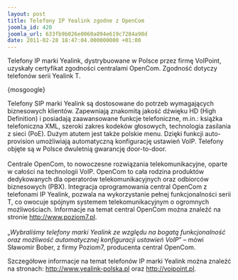 ```yaml
---
layout: post
title: Telefony IP Yealink zgodne z OpenCom
joomla_id: 420
joomla_url: 633fb9b026e0060a894e619c7284a98d
date: 2011-02-28 18:47:04.000000000 +01:00
---
```

Telefony IP marki Yealink, dystrybuowane w Polsce przez firmę VoIPoint, uzyskały certyfikat zgodności centralami OpenCom. Zgodność dotyczy telefon&oacute;w serii Yealink T.<p>{mosgoogle}</p><p>Telefony SIP marki Yealink są dostosowane do potrzeb wymagających biznesowych klient&oacute;w. Zapewniają znakomitą jakość dźwięku HD (High Definition) i posiadają zaawansowane funkcje telefoniczne, m.in.: książka telefoniczna XML, szeroki zakres kodek&oacute;w głosowych, technologia zasilania z sieci (PoE). Dużym atutem jest także polskie menu. Dzięki funkcji auto-provision umożliwiają automatyczną konfigurację ustawień VoIP. Telefony objęte są w Polsce dwuletnią gwarancję door-to-door.<br /><br />Centrale OpenCom, to nowoczesne rozwiązania telekomunikacyjne, oparte w całości na technologii VoIP. OpenCom to cała rodzina produkt&oacute;w dedykowanych dla operator&oacute;w telekomunikacyjnych oraz odbiorc&oacute;w biznesowych (PBX). Integracja oprogramowania central OpenCom z telefonami IP Yealink, pozwala na wykorzystanie pełnej funkcjonalności serii T, co owocuje sp&oacute;jnym systemem telekomunikacyjnym o ogromnych możliwościach. Informacje na temat central OpenCom można znaleźć na stronie <a href="http://www.poziom7.pl" target="_blank">http://www.poziom7.pl</a>.<br /><br />&bdquo;<em>Wybraliśmy telefony marki Yealink ze względu na bogatą funkcjonalność oraz możliwość automatycznej konfiguracji ustawień VoIP</em>&rdquo; &ndash; m&oacute;wi Sławomir Bober, z firmy Poziom7, producenta central OpenCom.</p><p>Szczeg&oacute;łowe informacje na temat telefon&oacute;w IP marki Yealink można znaleźć na stronach: <a href="http://www.yealink-polska.pl" target="_blank">http://www.yealink-polska.pl</a>  oraz <a href="http://voipoint.pl/" target="_blank">http://voipoint.pl</a>. </p>
